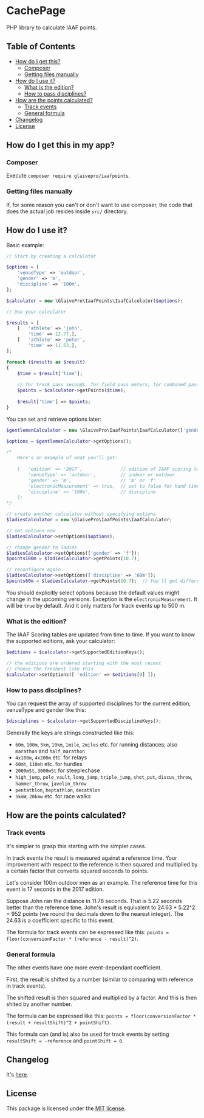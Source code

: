 # CachePage

PHP library to calculate IAAF points.

## Table of Contents

- [How do I get this?](#how-do-i-get-this)
    - [Composer](#composer)
    - [Getting files manually](#getting-files-manually)
- [How do I use it?](#how-do-i-use-it)
    - [What is the edition?](#what-is-the-edition)
    - [How to pass disciplines?](#how-to-pass-disciplines)
- [How are the points calculated?](#how-are-the-points-calculated)
    - [Track events](#track-events)
    - [General formula](#general-formula)
- [Changelog](#changelog)
- [License](#license)

## How do I get this in my app?

### Composer

Execute `composer require glaivepro/iaafpoints`.

### Getting files manually

If, for some reason you can't or don't want to use composer, the code that does the actual job resides inside `src/` directory.

## How do I use it?

Basic example:

```php
// Start by creating a calculator

$options = [
	'venueType' => 'outdoor',
	'gender' => 'm',
	'discipline' => '100m',
];

$calculator = new \GlaivePro\IaafPoints\IaafCalculator($options);

// Use your calculator

$results = [
	[	'athlete' => 'john',
		'time' => 12.77,],
	[	'athlete' => 'peter',
		'time' => 11.63,],
];

foreach ($results as $result)
{
	$time = $result['time'];
	
	// for track pass seconds, for field pass meters, for combined pass points
	$points = $calculator->getPoints($time);
	
	$result['time'] => $points;
}
```

You can set and retrieve options later:

```php
$gentlemenCalculator = new \GlaivePro\IaafPoints\IaafCalculator(['gender' => 'm']);

$options = $gentlemenCalculator->getOptions();

/*
	Here's an example of what you'll get:
	
	[	'edition' => '2017',              // edition of IAAF scoring tables
		'venueType' => 'outdoor',         // indoor or outdoor
		'gender' => 'm',                  // 'm' or 'f'
		'electronicMeasurement' => true,  // set to false for hand times
		'discipline' => '100m',           // discipline
	];
*/

// create another calculator without specifying options
$ladiesCalculator = new \GlaivePro\IaafPoints\IaafCalculator;

// set options now
$ladiesCalculator->setOptions($options);

// change gender to ladies
$ladiesCalculator->setOptions(['gender' => 'f']);
$points100m = $ladiesCalculator->getPoints(10.7);

// reconfigure again
$ladiesCalculator->setOptions(['discipline' => '60m']);
$points60m = $ladiesCalculator->getPoints(10.7);  // You'll get different points now
```

You should explicitly select options because the default values might change in the upcoming versions. Exception is the `electronicMeasurement`. It will be `true` by default. And it only matters for track events up to 500 m.

### What is the edition?

The IAAF Scoring tables are updated from time to time. If you want to know the supported editions, ask your calculator:

```php
$editions = $calculator->getSupportedEditionKeys();

// the editions are ordered starting with the most recent
// choose the freshest like this
$calculator->setOptions([ 'edition' => $editions[0] ]);
```

### How to pass disciplines?

You can request the array of supported disciplines for the current edition, venueType and gender like this:

```php
$disciplines = $calculator->getSupportedDisciplineKeys();
```

Generally the keys are strings constructed like this:
 - `60m`, `100m`, `5km`, `10km`, `1mile`, `2miles` etc. for running distances; also `marathon` and `half_marathon`
 - `4x100m`, `4x200m` etc. for relays
 - `60mh`, `110mh` etc. for hurdles
 - `2000mSt`, `3000mSt` for steeplechase
 - `high_jump`, `pole_vault`, `long_jump`, `triple_jump`, `shot_put`, `discus_throw`, `hammer_throw`, `javelin_throw`
 - `pentathlon`, `heptathlon`, `decathlon`
 - `5kmW`, `20kmw` etc. for race walks

## How are the points calculated?

### Track events

It's simpler to grasp this starting with the simpler cases.

In track events the result is measured against a reference time. Your improvement with respect to the reference is then squared and multiplied by a certain factor that converts squared seconds to points.

Let's consider 100m outdoor men as an example. The reference time for this event is 17 seconds in the 2017 edition. 

Suppose John ran the distance in 11.78 seconds. That is 5.22 seconds better than the reference time. John's result is equivalent to 24.63 * 5.22^2 = 952 points (we round the decimals down to the nearest integer). The 24.63 is a coefficient specific to this event.

The formula for track events can be expressed like this: `points = floor(conversionFactor * (reference - result)^2)`.

### General formula

The other events have one more event-dependant coefficient. 

First, the result is shifted by a number (similar to comparing with reference in track events).

The shifted result is then squared and multiplied by a factor. And this is then shited by another number.

The formula can be expressed like this: `points = floor(conversionFactor * (result + resultShift)^2 + pointShift)`.

This formula can (and is) also be used for track events by setting `resultShift = -reference` and `pointShift = 0`.

## Changelog

It's [here](CHANGELOG.md).

## License

This package is licensed under the [MIT license](LICENSE.md).